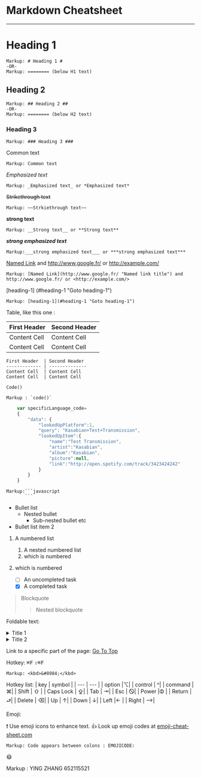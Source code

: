 Markdown Cheatsheet <a name="TOP"></a>
==============

----
# Heading 1 #

    Markup: # Heading 1 #
    -OR-
    Markup: ======== (below H1 text)

## Heading 2 ##

    Markup: ## Heading 2 ##
    -OR-
    Markup: ======== (below H2 text)

### Heading 3 ##

    Markup: ### Heading 3 ###

Common text

    Markup: Common text

_Emphasized text_

    Markup: _Emphasized text_ or *Emphasized text*

~~Strikethrough text~~

    Markup: ~~Strkiethrough text~~

__strong text__

    Markup: __Strong text__ or **Strong text**

___strong emphasized text___

    Markup:___strong emphasized text___ or ***strong emphasized text***

[Named Link](http://www.google.fr/ "Named link title") and http://www.google.fr/ or <http://example.com/>

    Markup: [Named Link](http://www.google.fr/ "Named link title") and http://www.google.fr/ or <http://example.com/>

[heading-1] (#heading-1 "Goto heading-1")

    Markup: [heading-1](#heading-1 "Goto heading-1")

Table, like this one : 

First Header  | Second Header
------------- | --------------
Content Cell  | Content Cell
Content Cell  | Content Cell

```
First Header  | Second Header
------------- | --------------
Content Cell  | Content Cell
Content Cell  | Content Cell
```


`Code()`

    Markup : `code()`

```javascript
    var specificLanguage_code= 
    {
        "data": {
            "lookedUpPlatform":1,
            "query": "Kasabian+Test+Transmission",
            "lookedUpItem":{
                "name":"Test Transmission",
                "artist":"Kasabian",
                "album":"Kasabian",
                "picture":null,
                "link":"http://open.spotify.com/track/3423424242"
            }
        }
    }
```
    Markup:```javascript
           ```

* Bullet list
    * Nested bullet
        * Sub-nested bullet etc
* Bullet list item 2
1. A numbered list
    1. A nested numbered list
    2. which is numbered
2. which is numbered

    - [ ] An uncompleted task
    - [X] A completed task

> Blockquote
>> Nested blockquote

Foldable text:

<details>
    <summary>Title 1</summary>
    <p>Content 1 Content 1 Content 1 Content 1 Content 1 Content 1</p>
</details>
<details>
    <summary>Title 2</summary>
    <p>Content 2 Content 2 Content 2 Content 2 Content 2 Content 2</p>
</details>


Link to a specific part of the page:
[Go To Top](#TOP)

Hotkey: 
<kbd>⌘F</kbd>
<kbd>⇧⌘F</kbd>

    Markup: <kbd>&#8984;</kbd>

Hotkey list:
| key | symbol |
| --- | --- |
| option |⌥|
| control | ^|
| command | ⌘|
| Shift | ⇧ |
| Caps Lock | ⇪|
| Tab | ⇥|
| Esc | 🛇|
| Power |Φ |
| Return | ⮐|
| Delete | ⌫|
| Up | ↑|
| Down | ↓|
| Left |← |
| Right | ⟶|

Emoji:

:exclamation: Use emoji icons to enhance text. :+1: Look up emoji codes at [emoji-cheat-sheet.com](http://emoji-cheat-sheet.com/)

    Markup: Code appears between colons : EMOJICODE:

:mask:

Markup : YING ZHANG 652115521







   

